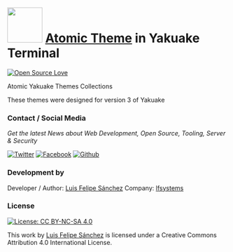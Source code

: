 # <a href="https://www.lfsystems.xyz"><img src="https://cdn.rawgit.com/lfelipe1501/Atomic-Yakuake/537e149c/logo.svg" width="80" height="80"></a> <a href="https://store.kde.org/p/1153663/">Atomic Theme</a> in Yakuake Terminal

[![Open Source Love](https://badges.frapsoft.com/os/v1/open-source.svg?v=103)](https://github.com/ellerbrock/open-source-badges/)

Atomic Yakuake Themes Collections

These themes were designed for version 3 of Yakuake

### Contact / Social Media

*Get the latest News about Web Development, Open Source, Tooling, Server & Security*

[![Twitter](https://github.frapsoft.com/social/twitter.png)](https://twitter.com/lfelipe1501)
[![Facebook](https://github.frapsoft.com/social/facebook.png)](https://www.facebook.com/lfelipe1501)
[![Github](https://github.frapsoft.com/social/github.png)](https://github.com/lfelipe1501)

### Development by

Developer / Author: [Luis Felipe Sánchez](https://github.com/lfelipe1501)
Company: [lfsystems](https://www.lfsystems.xyz)

### License
[![License: CC BY-NC-SA 4.0](https://img.shields.io/badge/License-CC%20BY--NC--SA%204.0-lightgrey.svg)](https://creativecommons.org/licenses/by-nc-sa/4.0/)

This work by [Luis Felipe Sánchez](https://github.com/lfelipe1501) is licensed under a Creative Commons Attribution 4.0 International License.

